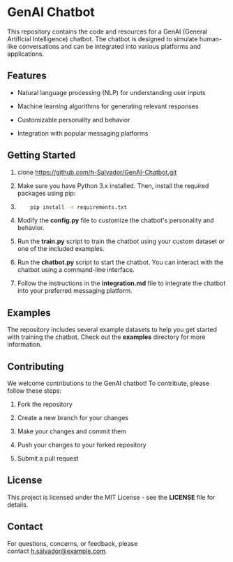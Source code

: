 GenAI Chatbot 
==============

This repository contains the code and resources for a GenAI (General Artificial Intelligence) chatbot. The chatbot is designed to simulate human-like conversations and can be integrated into various platforms and applications.

Features
--------

*   Natural language processing (NLP) for understanding user inputs
    
*   Machine learning algorithms for generating relevant responses
    
*   Customizable personality and behavior
    
*   Integration with popular messaging platforms
    

Getting Started
---------------

1.   clone https://github.com/h-Salvador/GenAI-Chatbot.git
    
2.  Make sure you have Python 3.x installed. Then, install the required packages using pip:
3.  ```bash
       	pip install -r requirements.txt
    
5.  Modify the **config.py** file to customize the chatbot's personality and behavior.
    
6.  Run the **train.py** script to train the chatbot using your custom dataset or one of the included examples.
    
7.  Run the **chatbot.py** script to start the chatbot. You can interact with the chatbot using a command-line interface.
    
8.  Follow the instructions in the **integration.md** file to integrate the chatbot into your preferred messaging platform.
    

Examples
--------

The repository includes several example datasets to help you get started with training the chatbot. Check out the **examples** directory for more information.

Contributing
------------

We welcome contributions to the GenAI chatbot! To contribute, please follow these steps:

1.  Fork the repository
    
2.  Create a new branch for your changes
    
3.  Make your changes and commit them
    
4.  Push your changes to your forked repository
    
5.  Submit a pull request
    

License
-------

This project is licensed under the MIT License - see the **LICENSE** file for details.

Contact
-------

For questions, concerns, or feedback, please contact [h.salvador@example.com](mailto:h.salvador@example.com).
